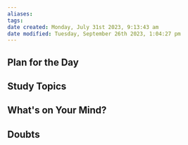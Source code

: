 ```yaml
---
aliases: 
tags: 
date created: Monday, July 31st 2023, 9:13:43 am
date modified: Tuesday, September 26th 2023, 1:04:27 pm
---
```


## Plan for the Day

## Study Topics

## What's on Your Mind?

## Doubts